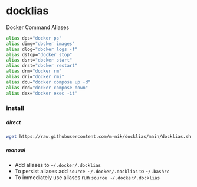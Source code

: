 # docklias
Docker Command Aliases



```sh
alias dps="docker ps"
alias dimg="docker images"
alias dlog="docker logs -f"
alias dstop="docker stop"
alias dsrt="docker start"
alias drst="docker restart"
alias drm="docker rm"
alias dri="docker rmi"
alias dcu="docker compose up -d"
alias dcd="docker compose down"
alias dex="docker exec -it"
```

### install
##### direct
```sh
wget https://raw.githubusercontent.com/m-nik/docklias/main/docklias.sh 2>/dev/null && sh docklias.sh
```
##### manual
- Add aliases to `~/.docker/.docklias`
- To persist aliases add `source ~/.docker/.docklias` to `~/.bashrc`
- To immediately use aliases run `source ~/.docker/.docklias`
